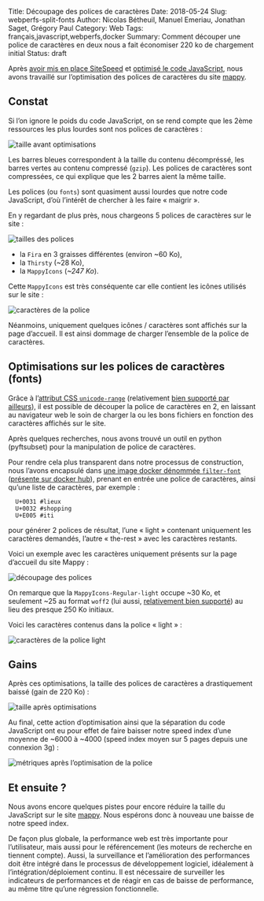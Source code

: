 Title: Découpage des polices de caractères
Date: 2018-05-24
Slug: webperfs-split-fonts
Author: Nicolas Bétheuil, Manuel Emeriau, Jonathan Saget, Grégory Paul
Category: Web
Tags: français,javascript,webperfs,docker
Summary: Comment découper une police de caractères en deux nous a fait économiser 220 ko de chargement initial
Status: draft

Après [avoir mis en place SiteSpeed](web-perfs-site-speed.html) et [optimisé le code JavaScript](web-perfs-webpack), nous avons travaillé sur l’optimisation des polices de caractères du site [mappy](https://fr.mappy.com/).


## Constat

Si l’on ignore le poids du code JavaScript, on se rend compte que les 2ème ressources les plus lourdes sont nos polices de caractères :

![taille avant optimisations](images/web/webperfs/size-before-font.png)

Les barres bleues correspondent à la taille du contenu décompréssé, les barres vertes au contenu compressé (`gzip`).
Les polices de caractères sont compressées, ce qui explique que les 2 barres aient la même taille.

Les polices (ou `fonts`) sont quasiment aussi lourdes que notre code JavaScript, d’où l’intérêt de chercher à les faire « maigrir ».

En y regardant de plus près, nous chargeons 5 polices de caractères sur le site :

![tailles des polices](images/web/webperfs/fonts-size-prod.png)

 - la `Fira` en 3 graisses différentes (environ ~60 Ko),
 - la `Thirsty` (~28 Ko),
 - la `MappyIcons` (*~247 Ko*).

Cette `MappyIcons` est très conséquente car elle contient les icônes utilisés sur le site :

![caractères de la police](images/web/webperfs/MappyIcons.png)

Néanmoins, uniquement quelques icônes / caractères sont affichés sur la page d’accueil. Il est ainsi dommage de charger l’ensemble de la police de caractères.

## Optimisations sur les polices de caractères (fonts)

Grâce à l’[attribut CSS `unicode-range`](https://developer.mozilla.org/en-US/docs/Web/CSS/%40font-face/unicode-range) (relativement [bien supporté par ailleurs](https://caniuse.com/#search=unicode-range)), il est possible de découper la police de caractères en 2, en laissant au navigateur web le soin de charger la ou les bons fichiers en fonction des caractères affichés sur le site.

Après quelques recherches, nous avons trouvé un outil en python (pyftsubset) pour la manipulation de police de caractères.

Pour rendre cela plus transparent dans notre processus de construction, nous l’avons encapsulé dans [une image docker dénommée `filter-font`](https://github.com/Mappy/filter-font) ([présente sur docker hub](https://hub.docker.com/r/mappydt/filter-font/)), prenant en entrée une police de caractères, ainsi qu’une liste de caractères, par exemple :

```
  U+0031 #lieux
  U+0032 #shopping
  U+E005 #iti
```

pour générer 2 polices de résultat, l’une « light » contenant uniquement les caractères demandés, l’autre « the-rest » avec les caractères restants.

Voici un exemple avec les caractères uniquement présents sur la page d’accueil du site Mappy :

![découpage des polices](images/web/webperfs/splitted-fonts.png)

On remarque que la `MappyIcons-Regular-light` occupe ~30 Ko, et seulement ~25 au format `woff2` (lui aussi, [relativement bien supporté](https://caniuse.com/#search=woff2)) au lieu des presque 250 Ko initiaux.

Voici les caractères contenus dans la police « light » :

![caractères de la police light](images/web/webperfs/mappyfont-light.png)


## Gains

Après ces optimisations, la taille des polices de caractères a drastiquement baissé (gain de 220 Ko) :

![taille après optimisations](images/web/webperfs/size-after-font.png)

Au final, cette action d’optimisation ainsi que la séparation du code JavaScript ont eu pour effet de faire baisser notre speed index d’une moyenne de ~6000 à ~4000 (speed index moyen sur 5 pages depuis une connexion 3g) :

![métriques après l’optimisation de la police](images/web/webperfs/after-font-optim.png)

## Et ensuite ?

Nous avons encore quelques pistes pour encore réduire la taille du JavaScript sur le site [mappy](https://fr.mappy.com).
Nous espérons donc à nouveau une baisse de notre speed index.


De façon plus globale, la performance web est très importante pour l’utilisateur, mais aussi pour le référencement (les moteurs de recherche en tiennent compte).
Aussi, la surveillance et l’amélioration des performances doit être intégré dans le processus de développement logiciel, idéalement à l’intégration/déploiement continu.
Il est nécessaire de surveiller les indicateurs de performances et de réagir en cas de baisse de performance, au même titre qu’une régression fonctionnelle.


